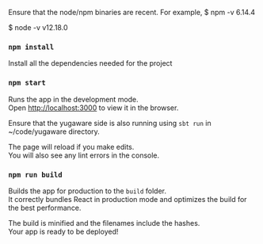 Ensure that the node/npm binaries are recent. For example,
$ npm -v
6.14.4

$ node -v
v12.18.0


### `npm install`
Install all the dependencies needed for the project

### `npm start`

Runs the app in the development mode.<br>
Open [http://localhost:3000](http://localhost:3000) to view it in the browser.

Ensure that the yugaware side is also running using `sbt run` in ~/code/yugaware directory.<br>

The page will reload if you make edits.<br>
You will also see any lint errors in the console.

### `npm run build`

Builds the app for production to the `build` folder.<br>
It correctly bundles React in production mode and optimizes the build for the best performance.

The build is minified and the filenames include the hashes.<br>
Your app is ready to be deployed!
